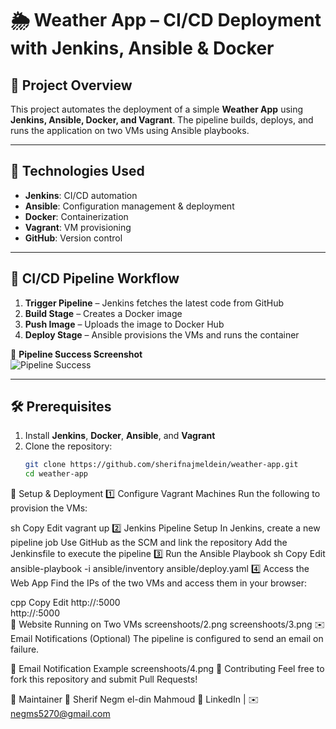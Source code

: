 # 🌦️ Weather App – CI/CD Deployment with Jenkins, Ansible & Docker  

## 📌 Project Overview  
This project automates the deployment of a simple **Weather App** using **Jenkins, Ansible, Docker, and Vagrant**. The pipeline builds, deploys, and runs the application on two VMs using Ansible playbooks.  

---

## 🚀 Technologies Used  

- **Jenkins**: CI/CD automation  
- **Ansible**: Configuration management & deployment  
- **Docker**: Containerization  
- **Vagrant**: VM provisioning  
- **GitHub**: Version control  

---

## 📜 CI/CD Pipeline Workflow  

1. **Trigger Pipeline** – Jenkins fetches the latest code from GitHub  
2. **Build Stage** – Creates a Docker image  
3. **Push Image** – Uploads the image to Docker Hub  
4. **Deploy Stage** – Ansible provisions the VMs and runs the container  

📸 **Pipeline Success Screenshot**  
![Pipeline Success](screenshoots/1.png)  

---

## 🛠️ Prerequisites  

1. Install **Jenkins**, **Docker**, **Ansible**, and **Vagrant**  
2. Clone the repository:  
   ```sh
   git clone https://github.com/sherifnajmeldein/weather-app.git
   cd weather-app
🔧 Setup & Deployment
1️⃣ Configure Vagrant Machines
Run the following to provision the VMs:

sh
Copy
Edit
vagrant up
2️⃣ Jenkins Pipeline Setup
In Jenkins, create a new pipeline job
Use GitHub as the SCM and link the repository
Add the Jenkinsfile to execute the pipeline
3️⃣ Run the Ansible Playbook
sh
Copy
Edit
ansible-playbook -i ansible/inventory ansible/deploy.yaml
4️⃣ Access the Web App
Find the IPs of the two VMs and access them in your browser:

cpp
Copy
Edit
http://<vm1-ip>:5000  
http://<vm2-ip>:5000  
📸 Website Running on Two VMs
screenshoots/2.png
screenshoots/3.png
✉️ Email Notifications (Optional)
The pipeline is configured to send an email on failure.

📸 Email Notification Example
screenshoots/4.png
🤝 Contributing
Feel free to fork this repository and submit Pull Requests!

📌 Maintainer
👤 Sherif Negm el-din Mahmoud
🔗 LinkedIn | ✉️ negms5270@gmail.com

